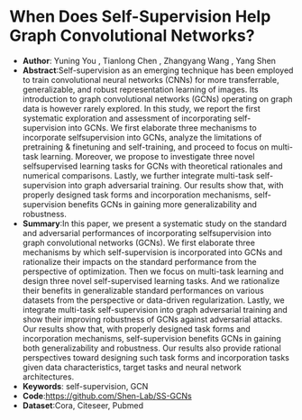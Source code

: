 # When Does Self-Supervision Help Graph Convolutional Networks?
* **Author**: Yuning You , Tianlong Chen , Zhangyang Wang , Yang Shen
* **Abstract**:Self-supervision as an emerging technique has been employed to train convolutional neural networks (CNNs) for more transferrable, generalizable, and robust representation learning of images. Its introduction to graph convolutional networks (GCNs) operating on graph data is however rarely explored. In this study, we report the first systematic exploration and assessment of incorporating self-supervision into GCNs. We first elaborate three mechanisms to incorporate selfsupervision into GCNs, analyze the limitations of pretraining & finetuning and self-training, and proceed to focus on multi-task learning. Moreover, we propose to investigate three novel selfsupervised learning tasks for GCNs with theoretical rationales and numerical comparisons. Lastly, we further integrate multi-task self-supervision into graph adversarial training. Our results show that, with properly designed task forms and incorporation mechanisms, self-supervision benefits GCNs in gaining more generalizability and robustness.
* **Summary**:In this paper, we present a systematic study on the standard and adversarial performances of incorporating selfsupervision into graph convolutional networks (GCNs). We first elaborate three mechanisms by which self-supervision is incorporated into GCNs and rationalize their impacts on the standard performance from the perspective of optimization. Then we focus on multi-task learning and design three novel self-supervised learning tasks. And we rationalize their benefits in generalizable standard performances on various datasets from the perspective or data-driven regularization. Lastly, we integrate multi-task self-supervision into graph adversarial training and show their improving robustness of GCNs against adversarial attacks. Our results show that, with properly designed task forms and incorporation mechanisms, self-supervision benefits GCNs in gaining both generalizability and robustness. Our results also provide rational perspectives toward designing such task forms and incorporation tasks given data characteristics, target tasks and neural network architectures.
* **Keywords**: self-supervision, GCN
* **Code**:https://github.com/Shen-Lab/SS-GCNs
* **Dataset**:Cora, Citeseer, Pubmed